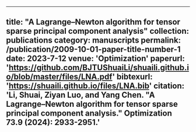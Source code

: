  ---
 title: "A Lagrange–Newton algorithm for tensor sparse principal component analysis"
 collection: publications
 category: manuscripts
 permalink: /publication/2009-10-01-paper-title-number-1
 date: 2023-7-12
 venue: 'Optimization'
 paperurl: 'https://github.com/BJTUShuaiLi/shuaili.github.io/blob/master/files/LNA.pdf'
 bibtexurl: 'https://shuaili.github.io/files/LNA.bib'
 citation: 'Li, Shuai, Ziyan Luo, and Yang Chen. "A Lagrange–Newton algorithm for tensor sparse principal component analysis." Optimization 73.9 (2024): 2933-2951.'
 ---
